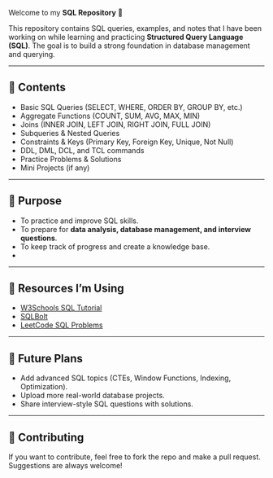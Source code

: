 Welcome to my **SQL Repository** 🎉

This repository contains SQL queries, examples, and notes that I have been working on while learning and practicing **Structured Query Language (SQL)**. The goal is to build a strong foundation in database management and querying.

---

## 📌 Contents

* Basic SQL Queries (SELECT, WHERE, ORDER BY, GROUP BY, etc.)
* Aggregate Functions (COUNT, SUM, AVG, MAX, MIN)
* Joins (INNER JOIN, LEFT JOIN, RIGHT JOIN, FULL JOIN)
* Subqueries & Nested Queries
* Constraints & Keys (Primary Key, Foreign Key, Unique, Not Null)
* DDL, DML, DCL, and TCL commands
* Practice Problems & Solutions
* Mini Projects (if any)

---

## 🚀 Purpose

* To practice and improve SQL skills.
* To prepare for **data analysis, database management, and interview questions**.
* To keep track of progress and create a knowledge base.
* 
---

## 📖 Resources I’m Using

* [W3Schools SQL Tutorial](https://www.w3schools.com/sql/)
* [SQLBolt](https://sqlbolt.com/)
* [LeetCode SQL Problems](https://leetcode.com/problemset/database/)

---

## 📌 Future Plans

* Add advanced SQL topics (CTEs, Window Functions, Indexing, Optimization).
* Upload more real-world database projects.
* Share interview-style SQL questions with solutions.

---

## 🤝 Contributing

If you want to contribute, feel free to fork the repo and make a pull request. Suggestions are always welcome!
